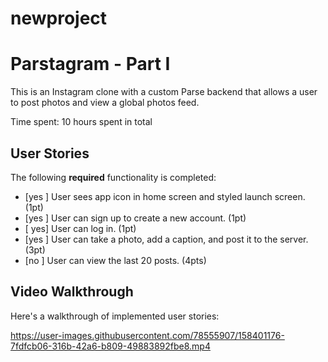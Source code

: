 # newproject
# Parstagram - Part I

This is an Instagram clone with a custom Parse backend that allows a user to post photos and view a global photos feed.

Time spent: 10 hours spent in total

## User Stories

The following **required** functionality is completed:

- [yes ] User sees app icon in home screen and styled launch screen. (1pt)
- [yes ] User can sign up to create a new account. (1pt)
- [ yes] User can log in. (1pt)
- [yes ] User can take a photo, add a caption, and post it to the server. (3pt)
- [no ] User can view the last 20 posts. (4pts)


## Video Walkthrough

Here's a walkthrough of implemented user stories:



https://user-images.githubusercontent.com/78555907/158401176-7fdfcb06-316b-42a6-b809-49883892fbe8.mp4

